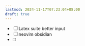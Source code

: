 ```yaml
---
lastmod: 2024-11-17T07:23:04+08:00
draft: true
---
```

- [ ] Latex suite better input
- [ ] neovim obsidian
- [ ] 





